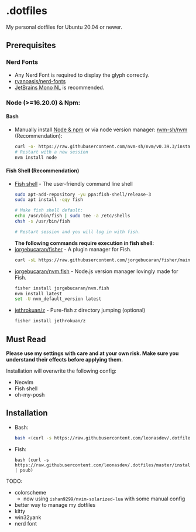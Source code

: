 # .dotfiles
My personal dotfiles for Ubuntu 20.04 or newer.

## Prerequisites
### Nerd Fonts
- Any Nerd Font is required to display the glyph correctly.
- [ryanoasis/nerd-fonts](https://github.com/ryanoasis/nerd-fonts)
- [JetBrains Mono NL](https://github.com/ryanoasis/nerd-fonts/tree/master/patched-fonts/JetBrainsMono/NoLigatures) is recommended.

### Node (>=16.20.0) & Npm:
#### Bash
- Manually install [Node & npm](https://nodejs.org/) or via node version manager: [nvm-sh/nvm](https://github.com/nvm-sh/nvm) (Recommendation):
  ```bash
  curl -o- https://raw.githubusercontent.com/nvm-sh/nvm/v0.39.3/install.sh | bash
  # Restart with a new session
  nvm install node
  ```

#### Fish Shell (Recommendation)
- [Fish shell](https://github.com/fish-shell/fish-shell) - The user-friendly command line shell
  ```bash
  sudo apt-add-repository -yu ppa:fish-shell/release-3
  sudo apt install -qqy fish
  
  # Make fish shell default:
  echo /usr/bin/fish | sudo tee -a /etc/shells
  chsh -s /usr/bin/fish
  
  # Restart session and you will log in with fish.
  ```
  **The following commands require execution in fish shell:**
- [jorgebucaran/fisher](https://github.com/jorgebucaran/fisher) - A plugin manager for Fish.
  ```bash
  curl -sL https://raw.githubusercontent.com/jorgebucaran/fisher/main/functions/fisher.fish | source && fisher install jorgebucaran/fisher
  ```
- [jorgebucaran/nvm.fish](https://github.com/jorgebucaran/nvm.fish) - Node.js version manager lovingly made for Fish.
  ```bash
  fisher install jorgebucaran/nvm.fish
  nvm install latest
  set -U nvm_default_version latest
  ```
- [jethrokuan/z](https://github.com/jethrokuan/z) - Pure-fish z directory jumping (optional)
  ```bash
  fisher install jethrokuan/z
  ```
  
## Must Read
**Please use my settings with care and at your own risk. Make sure you understand their effects before applying them.**

Installation will overwrite the following config:
- Neovim
- Fish shell
- oh-my-posh
## Installation
- Bash:
  ```bash
  bash <(curl -s https://raw.githubusercontent.com/leonasdev/.dotfiles/master/install.sh)
  ```
- Fish:
  ```fish
  bash (curl -s https://raw.githubusercontent.com/leonasdev/.dotfiles/master/install.sh | psub)
  ```

TODO:
- colorscheme
  - now using `ishan9299/nvim-solarized-lua` with some manual config
- better way to manage my dotfiles
- kitty
- win32yank
- nerd font
